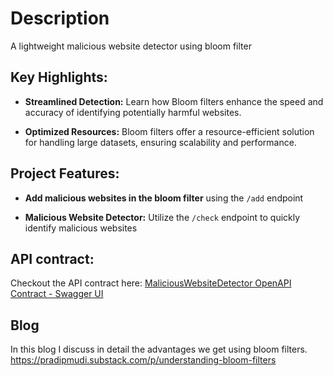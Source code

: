 # Description
A lightweight malicious website detector using bloom filter

## Key Highlights:

- **Streamlined Detection:** Learn how Bloom filters enhance the speed and accuracy of identifying potentially harmful websites.

- **Optimized Resources:** Bloom filters offer a resource-efficient solution for handling large datasets, ensuring scalability and performance.

## Project Features:

- **Add malicious websites in the bloom filter** using the `/add` endpoint

- **Malicious Website Detector:** Utilize the `/check` endpoint to quickly identify malicious websites

## API contract:
Checkout the API contract here:
[MaliciousWebsiteDetector OpenAPI Contract - Swagger UI](https://petstore.swagger.io/?url=https://raw.githubusercontent.com/pradipmudi/malicious-website-detector/main/src/main/java/com/maliciouswebsitedetector/openapi/maliciouswebsite_openapi.yml)

## Blog
In this blog I discuss in detail the advantages we get using bloom filters.
https://pradipmudi.substack.com/p/understanding-bloom-filters
